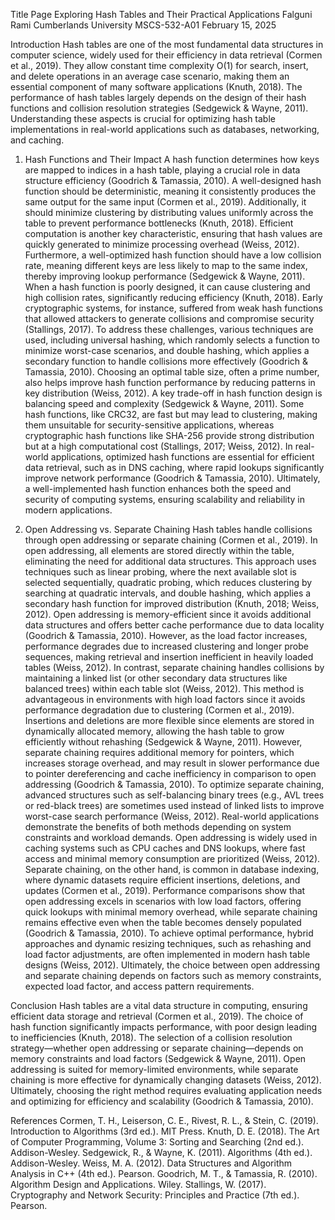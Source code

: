 Title Page
Exploring Hash Tables and Their Practical Applications
Falguni Rami
Cumberlands University
MSCS-532-A01
February 15, 2025














Introduction
Hash tables are one of the most fundamental data structures in computer science, widely used for their efficiency in data retrieval (Cormen et al., 2019). They allow constant time complexity O(1) for search, insert, and delete operations in an average case scenario, making them an essential component of many software applications (Knuth, 2018). The performance of hash tables largely depends on the design of their hash functions and collision resolution strategies (Sedgewick & Wayne, 2011). Understanding these aspects is crucial for optimizing hash table implementations in real-world applications such as databases, networking, and caching.

1. Hash Functions and Their Impact
A hash function determines how keys are mapped to indices in a hash table, playing a crucial role in data structure efficiency (Goodrich & Tamassia, 2010). A well-designed hash function should be deterministic, meaning it consistently produces the same output for the same input (Cormen et al., 2019). Additionally, it should minimize clustering by distributing values uniformly across the table to prevent performance bottlenecks (Knuth, 2018). Efficient computation is another key characteristic, ensuring that hash values are quickly generated to minimize processing overhead (Weiss, 2012). Furthermore, a well-optimized hash function should have a low collision rate, meaning different keys are less likely to map to the same index, thereby improving lookup performance (Sedgewick & Wayne, 2011).
When a hash function is poorly designed, it can cause clustering and high collision rates, significantly reducing efficiency (Knuth, 2018). Early cryptographic systems, for instance, suffered from weak hash functions that allowed attackers to generate collisions and compromise security (Stallings, 2017). To address these challenges, various techniques are used, including universal hashing, which randomly selects a function to minimize worst-case scenarios, and double hashing, which applies a secondary function to handle collisions more effectively (Goodrich & Tamassia, 2010). Choosing an optimal table size, often a prime number, also helps improve hash function performance by reducing patterns in key distribution (Weiss, 2012).
A key trade-off in hash function design is balancing speed and complexity (Sedgewick & Wayne, 2011). Some hash functions, like CRC32, are fast but may lead to clustering, making them unsuitable for security-sensitive applications, whereas cryptographic hash functions like SHA-256 provide strong distribution but at a high computational cost (Stallings, 2017; Weiss, 2012). In real-world applications, optimized hash functions are essential for efficient data retrieval, such as in DNS caching, where rapid lookups significantly improve network performance (Goodrich & Tamassia, 2010). Ultimately, a well-implemented hash function enhances both the speed and security of computing systems, ensuring scalability and reliability in modern applications.

2. Open Addressing vs. Separate Chaining
Hash tables handle collisions through open addressing or separate chaining (Cormen et al., 2019). In open addressing, all elements are stored directly within the table, eliminating the need for additional data structures. This approach uses techniques such as linear probing, where the next available slot is selected sequentially, quadratic probing, which reduces clustering by searching at quadratic intervals, and double hashing, which applies a secondary hash function for improved distribution (Knuth, 2018; Weiss, 2012). Open addressing is memory-efficient since it avoids additional data structures and offers better cache performance due to data locality (Goodrich & Tamassia, 2010). However, as the load factor increases, performance degrades due to increased clustering and longer probe sequences, making retrieval and insertion inefficient in heavily loaded tables (Weiss, 2012).
In contrast, separate chaining handles collisions by maintaining a linked list (or other secondary data structures like balanced trees) within each table slot (Weiss, 2012). This method is advantageous in environments with high load factors since it avoids performance degradation due to clustering (Cormen et al., 2019). Insertions and deletions are more flexible since elements are stored in dynamically allocated memory, allowing the hash table to grow efficiently without rehashing (Sedgewick & Wayne, 2011). However, separate chaining requires additional memory for pointers, which increases storage overhead, and may result in slower performance due to pointer dereferencing and cache inefficiency in comparison to open addressing (Goodrich & Tamassia, 2010). To optimize separate chaining, advanced structures such as self-balancing binary trees (e.g., AVL trees or red-black trees) are sometimes used instead of linked lists to improve worst-case search performance (Weiss, 2012).
Real-world applications demonstrate the benefits of both methods depending on system constraints and workload demands. Open addressing is widely used in caching systems such as CPU caches and DNS lookups, where fast access and minimal memory consumption are prioritized (Weiss, 2012). Separate chaining, on the other hand, is common in database indexing, where dynamic datasets require efficient insertions, deletions, and updates (Cormen et al., 2019). Performance comparisons show that open addressing excels in scenarios with low load factors, offering quick lookups with minimal memory overhead, while separate chaining remains effective even when the table becomes densely populated (Goodrich & Tamassia, 2010). To achieve optimal performance, hybrid approaches and dynamic resizing techniques, such as rehashing and load factor adjustments, are often implemented in modern hash table designs (Weiss, 2012). Ultimately, the choice between open addressing and separate chaining depends on factors such as memory constraints, expected load factor, and access pattern requirements.

Conclusion
Hash tables are a vital data structure in computing, ensuring efficient data storage and retrieval (Cormen et al., 2019). The choice of hash function significantly impacts performance, with poor design leading to inefficiencies (Knuth, 2018). The selection of a collision resolution strategy—whether open addressing or separate chaining—depends on memory constraints and load factors (Sedgewick & Wayne, 2011). Open addressing is suited for memory-limited environments, while separate chaining is more effective for dynamically changing datasets (Weiss, 2012). Ultimately, choosing the right method requires evaluating application needs and optimizing for efficiency and scalability (Goodrich & Tamassia, 2010).






References
Cormen, T. H., Leiserson, C. E., Rivest, R. L., & Stein, C. (2019). Introduction to Algorithms (3rd ed.). MIT Press.
Knuth, D. E. (2018). The Art of Computer Programming, Volume 3: Sorting and Searching (2nd ed.). Addison-Wesley.
Sedgewick, R., & Wayne, K. (2011). Algorithms (4th ed.). Addison-Wesley.
Weiss, M. A. (2012). Data Structures and Algorithm Analysis in C++ (4th ed.). Pearson.
Goodrich, M. T., & Tamassia, R. (2010). Algorithm Design and Applications. Wiley.
Stallings, W. (2017). Cryptography and Network Security: Principles and Practice (7th ed.). Pearson.

